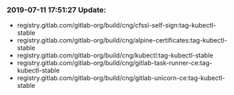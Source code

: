 ### 2019-07-11 17:51:27 Update:

- registry.gitlab.com/gitlab-org/build/cng/cfssl-self-sign:tag-kubectl-stable
- registry.gitlab.com/gitlab-org/build/cng/alpine-certificates:tag-kubectl-stable
- registry.gitlab.com/gitlab-org/build/cng/kubectl:tag-kubectl-stable
- registry.gitlab.com/gitlab-org/build/cng/gitlab-task-runner-ce:tag-kubectl-stable
- registry.gitlab.com/gitlab-org/build/cng/gitlab-unicorn-ce:tag-kubectl-stable

